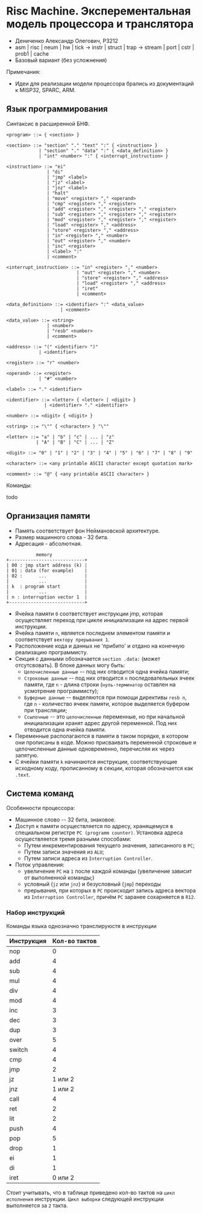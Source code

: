 # Risc Machine. Эксперементальная модель процессора и транслятора

- Дениченко Александр Олегович, P3212
- asm | risc | neum | hw | tick -> instr | struct | trap -> stream | port | cstr | prob1 | cache
- Базовый вариант (без усложнения)

Примечания:
- Идеи для реализации модели процессора брались из документаций к MISP32, SPARC, ARM.


## Язык программирования
Синтаксис в расширенной БНФ.

```ebnf
<program> ::= { <section> }

<section> ::= "section" "." "text" ":" { <instruction> }
            | "section" "." "data" ":" { <data_definition> }
            | "int" <number> ":" { <interrupt_instruction> }

<instruction> ::= "ei"
               | "di"
               | "jmp" <label>
               | "jz" <label>
               | "jnz" <label>
               | "halt"
               | "move" <register> "," <operand>
               | "cmp" <register> "," <register>
               | "add" <register> "," <register> "," <register>
               | "sub" <register> "," <register> "," <register>
               | "mod" <register> "," <register> "," <register>
               | "load" <register> "," <address>
               | "store" <register> "," <address>
               | "in" <register> "," <number>
               | "out" <register> "," <number>
               | "inc" <register>
               | <label> ":"
               | <comment>

<interrupt_instruction> ::= "in" <register> "," <number>
                          | "out" <register> "," <number>
                          | "store" <register> "," <address>
                          | "load" <register> "," <address>
                          | "iret"
                          | <comment>

<data_definition> ::= <identifier> ":" <data_value>
                    | <comment>

<data_value> ::= <string>
               | <number>
               | "resb" <number>
               | <comment>

<address> ::= "(" <identifier> ")"
            | <identifier>

<register> ::= "r" <number>

<operand> ::= <register>
            | "#" <number>

<label> ::= "." <identifier>

<identifier> ::= <letter> { <letter> | <digit> }
              | <identifier> "." <identifier>

<number> ::= <digit> { <digit> }

<string> ::= "\"" { <character> } "\""

<letter> ::= "a" | "b" | "c" | ... | "z"
           | "A" | "B" | "C" | ... | "Z"

<digit> ::= "0" | "1" | "2" | "3" | "4" | "5" | "6" | "7" | "8" | "9"

<character> ::= <any printable ASCII character except quotation mark>

<comment> ::= "@" { <any printable ASCII character> }
```

Команды:

todo

## Организация памяти

- Память соответствует фон Неймановской архитектуре.
- Размер машинного слова - 32 бита.
- Адресация - абсолютная.

```text
           memory
+----------------------------+
| 00 : jmp start address (k) |
| 01 : data (for example)    |
| 02 :      ...              | 
|           ...              | 
| k  : program start         |
|           ...              |
| n : interruption vector 1  |
+----------------------------+
```
- Ячейка памяти `0` соответствует инструкции jmp, которая осуществляет переход при цикле инициализации на адрес первой инструкции. 
- Ячейка памяти `n`, является последнем элементом памяти и соответствует `вектору прерывания 1`.
- Расположение кода и данных не 'прибито' и отдано на конечную реализацию программисту.
- Секция с данными обозначается `section .data:` (может отсутсвовать). В блоке данных могу быть:
  - `Целочисленные данные` -- под них отводится одна ячейка памяти;
  - `Строковые данные` -- под них отводится `n` последовательных ячеек памяти, где `n` - длина строки
      (`нуль-терминатор` оставлен на усмотрение программисту);
  - `Буферные данные` -- выделяются при помощи директивы `resb n`, где `n` - количество ячеек памяти, которое выделяется буфером при трансляции;
  - `Ссылочные` -- это `целочисленные` переменные, но при начальной инициализации хранят адрес другой переменной.
      Под них отводится одна ячейка памяти. 
- Переменные располагаются в памяти в таком порядке, в котором они прописаны в коде. Можно присваивать переменной строковые и целочисленные данные одновременно, перечисляя их через запятую.
- С ячейки памяти `k` начинаются инструкции, соответствующие исходному коду, прописанному в секции, которая обозначается как `.text`.


## Система команд

Особенности процессора:

- Машинное слово -- 32 бита, знаковое.
- Доступ к памяти осуществляется по адресу, хранящемуся в специальном регистре `PC (programm counter)`.
  Установка адреса осуществляется тремя разными способами:
    - Путем инкрементирования текущего значения, записанного в `PC`;
    - Путем записи значения из `ALU`;
    - Путем записи адреса из `Interruption Controller`.
- Поток управления:
    - увеличение `PC` на `1` после каждой команды (увеличение зависит от выполненной команды;)
    - условный (`jz` или `jnz`) и безусловный (`jmp`) переходы
    - прерывания, при которых в `PC` происходит запись адреса вектора из `Interruption Controller`, причём `PC` заранее сохарняется в `R12`. 

### Набор инструкций

Команды языка однозначно транслируюстя в инструкции


| Инструкция | Кол-во тактов |
|:-----------|---------------|
| nop        | 0             |
| add        | 4             |
| sub        | 4             |
| mul        | 4             |
| div        | 4             |
| mod        | 4             |
| inc        | 3             |
| dec        | 3             |
| dup        | 3             |
| over       | 5             |
| switch     | 4             |
| cmp        | 4             |
| jmp        | 2             |
| jz         | 1 или 2       |
| jnz        | 1 или 2       |
| call       | 4             |
| ret        | 2             |
| lit        | 2             |
| push       | 4             |
| pop        | 5             |
| drop       | 1             |
| ei         | 1             |
| di         | 1             |
| iret       | 0 или 2       |

Стоит учитывать, что в таблице приведено кол-во тактов на `цикл исполнения` инструкции.
`Цикл выборки` следующей инструкции выполняется за `2` такта.